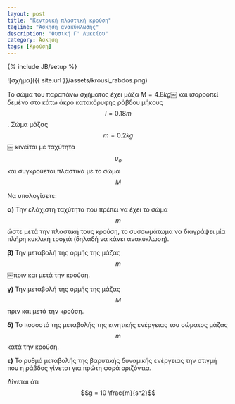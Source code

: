 ```yaml
---
layout: post
title: "Κεντρική πλαστική κρούση"
tagline: "Άσκηση ανακύκλωσης"
description: "Φυσική Γ' Λυκείου"
category: Άσκηση
tags: [Κρούση]
---
```

{% include JB/setup %}

![σχήμα]({{ site.url }}/assets/krousi_rabdos.png) 

Το σώμα του παραπάνω σχήματος έχει μάζα $Μ = 4.8 kg$￼ και ισορροπεί 
δεμένο στο κάτω άκρο κατακόρυφης ράβδου μήκους $$l = 0.18 m$$. Σώμα 
μάζας $$m = 0.2 kg$$￼ κινείται με ταχύτητα $$υ_ο$$ και συγκρούεται 
πλαστικά με το σώμα $$Μ$$

Να υπολογίσετε:

**α)** Την ελάχιστη ταχύτητα που πρέπει να έχει το σώμα $$m$$ ώστε μετά την
 πλαστική τους κρούση, το συσσωμάτωμα να διαγράψει μία πλήρη κυκλική 
 τροχιά (δηλαδή να κάνει ανακύκλωση).

**β)** Την μεταβολή της ορμής της μάζας $$m$$￼πριν και μετά την κρούση.

**γ)** Την μεταβολή της ορμής της μάζας $$Μ$$ πριν και μετά την κρούση.

**δ)** Το ποσοστό της μεταβολής της κινητικής ενέργειας του σώματος μάζας $$m$$
κατά την κρούση.

**ε)** Το ρυθμό μεταβολής της βαρυτικής δυναμικής ενέργειας την στιγμή που η 
ράβδος γίνεται για πρώτη φορά οριζόντια.

Δίνεται ότι $$g = 10 \frac{m}{s^2}$$
